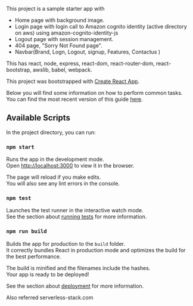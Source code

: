This project is a sample starter app with
<ul>

<li> Home page with background image.</li>
<li>Login page with login call to Amazon cognito identity (active directory on aws) using amazon-cognito-identity-js</li>
<li>Logout page with session management.</li>
<li>404 page, "Sorry Not Found page".</li>
<li>Navbar(Brand, Logn, Logout, signup, Features, Contactus )</li>
</ul>

This has react, node, express, react-dom, react-router-dom, react-bootstrap, awslib, babel, webpack.


This project was bootstrapped with [Create React App](https://github.com/facebookincubator/create-react-app).

Below you will find some information on how to perform common tasks.<br>
You can find the most recent version of this guide [here](https://github.com/facebookincubator/create-react-app/blob/master/packages/react-scripts/template/README.md).

## Available Scripts

In the project directory, you can run:

### `npm start`

Runs the app in the development mode.<br>
Open [http://localhost:3000](http://localhost:3000) to view it in the browser.

The page will reload if you make edits.<br>
You will also see any lint errors in the console.

### `npm test`

Launches the test runner in the interactive watch mode.<br>
See the section about [running tests](#running-tests) for more information.

### `npm run build`

Builds the app for production to the `build` folder.<br>
It correctly bundles React in production mode and optimizes the build for the best performance.

The build is minified and the filenames include the hashes.<br>
Your app is ready to be deployed!

See the section about [deployment](#deployment) for more information.

Also referred serverless-stack.com
